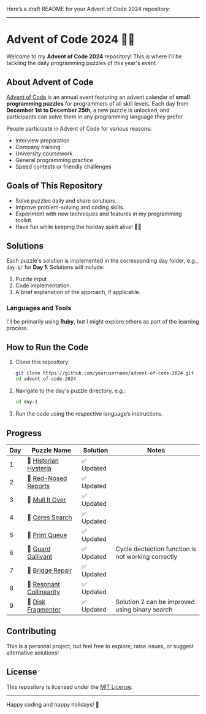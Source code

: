Here’s a draft README for your Advent of Code 2024 repository:

---

# Advent of Code 2024 🎄✨

Welcome to my **Advent of Code 2024** repository! This is where I’ll be tackling the daily programming puzzles of this year's event.

## About Advent of Code
[Advent of Code](https://adventofcode.com/) is an annual event featuring an advent calendar of **small programming puzzles** for programmers of all skill levels. Each day from **December 1st to December 25th**, a new puzzle is unlocked, and participants can solve them in any programming language they prefer.

People participate in Advent of Code for various reasons:
- Interview preparation
- Company training
- University coursework
- General programming practice
- Speed contests or friendly challenges

## Goals of This Repository
- Solve puzzles daily and share solutions.
- Improve problem-solving and coding skills.
- Experiment with new techniques and features in my programming toolkit.
- Have fun while keeping the holiday spirit alive! 🎅🎁

## Solutions
Each puzzle's solution is implemented in the corresponding day folder, e.g., `day-1/` for **Day 1**. Solutions will include:
1. Puzzle input
2. Code implementation.
3. A brief explanation of the approach, if applicable.

### Languages and Tools
I'll be primarily using **Ruby**, but I might explore others as part of the learning process.

## How to Run the Code
1. Clone this repository:
   ```bash
   git clone https://github.com/yourusername/advent-of-code-2024.git
   cd advent-of-code-2024
   ```
2. Navigate to the day's puzzle directory, e.g.:
   ```bash
   cd day-1
   ```
3. Run the code using the respective language’s instructions.

## Progress
| Day  | Puzzle Name  | Solution  | Notes |
|------|--------------|-----------|-------|
| 1   | 🎁 [Historian Hysteria](https://adventofcode.com/2024/day/1) | ✅ Updated ||
| 2   | 🎁 [Red-Nosed Reports](https://adventofcode.com/2024/day/2) | ✅ Updated ||
| 3   | 🎁 [Mull It Over](https://adventofcode.com/2024/day/3) | ✅ Updated ||
| 4   | 🎁 [Ceres Search](https://adventofcode.com/2024/day/4) | ✅ Updated ||
| 5   | 🎁 [Print Queue](https://adventofcode.com/2024/day/5) | ✅ Updated ||
| 6   | 🎁 [Guard Gallivant](https://adventofcode.com/2024/day/6) | ✅ Updated |Cycle dectection function is not working correctly|
| 7   | 🎁 [Bridge Repair](https://adventofcode.com/2024/day/7) | ✅ Updated ||
| 8   | 🎁 [Resonant Collinearity](https://adventofcode.com/2024/day/8) | ✅ Updated ||
| 9   | 🎁 [Disk Fragmenter](https://adventofcode.com/2024/day/9) | ✅ Updated | Solution 2 can be improved using binary search |


## Contributing
This is a personal project, but feel free to explore, raise issues, or suggest alternative solutions!

## License
This repository is licensed under the [MIT License](LICENSE).

---

Happy coding and happy holidays! 🎄